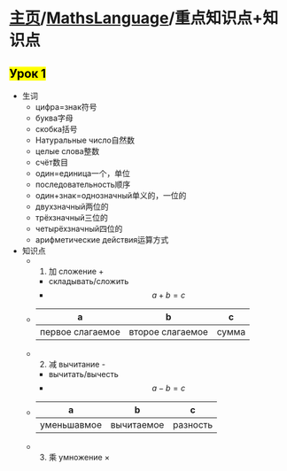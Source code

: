 <head>
    <script src="https://cdn.mathjax.org/mathjax/latest/MathJax.js?config=TeX-AMS-MML_HTMLorMML" type="text/javascript"></script>
    <script type="text/x-mathjax-config">
        MathJax.Hub.Config({
            tex2jax: {
            skipTags: ['script', 'noscript', 'style', 'textarea', 'pre'],
            inlineMath: [['$','$']]
            }
        });
    </script>
</head>

# [主页](../README.md)/[MathsLanguage](./readme.md)/重点知识点+知识点
## <mark>Урок 1</mark>
- 生词
  - цифра=знак符号
  - буква字母
  - скобка括号
  -  Натуральные число自然数
  - целые слова整数
  - счёт数目
  - один=единица一个，单位
  - последовательность顺序
  - один+знак=однозначный单义的，一位的
  - двухзначный两位的
  - трёхзначный三位的
  - четырёхзначный四位的
  - арифметические действия运算方式
- 知识点
  - 1. 加 сложение +
    - складывать/сложить
    - $$a+b=c$$ 
  - |a|b|c|
     |:----:|:----:|:----:|
     |первое слагаемое|второе слагаемое |сумма| 
  - 2. 减 вычитание -
    - вычитать/вычесть
    - $$a-b=c$$ 
  - |a|b|c|
     |:----:|:----:|:----:|
     |уменьшавмое|вычитаемое|разность| 
  - 3. 乘 умножение ×   
